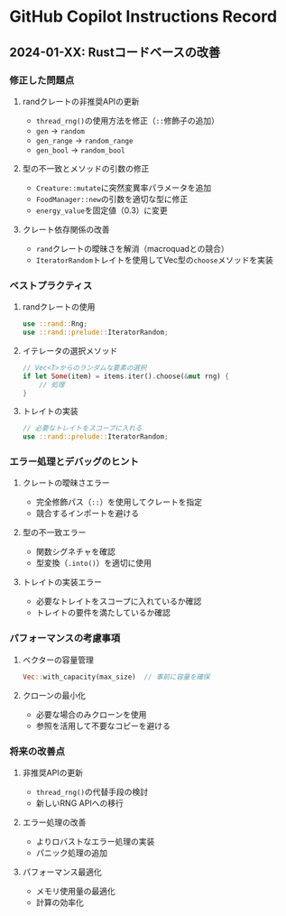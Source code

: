 # GitHub Copilot Instructions Record

## 2024-01-XX: Rustコードベースの改善

### 修正した問題点
1. randクレートの非推奨APIの更新
   - `thread_rng()`の使用方法を修正（`::`修飾子の追加）
   - `gen` -> `random`
   - `gen_range` -> `random_range`
   - `gen_bool` -> `random_bool`

2. 型の不一致とメソッドの引数の修正
   - `Creature::mutate`に突然変異率パラメータを追加
   - `FoodManager::new`の引数を適切な型に修正
   - `energy_value`を固定値（0.3）に変更

3. クレート依存関係の改善
   - `rand`クレートの曖昧さを解消（macroquadとの競合）
   - `IteratorRandom`トレイトを使用してVec型の`choose`メソッドを実装

### ベストプラクティス
1. randクレートの使用
   ```rust
   use ::rand::Rng;
   use ::rand::prelude::IteratorRandom;
   ```

2. イテレータの選択メソッド
   ```rust
   // Vec<T>からのランダムな要素の選択
   if let Some(item) = items.iter().choose(&mut rng) {
       // 処理
   }
   ```

3. トレイトの実装
   ```rust
   // 必要なトレイトをスコープに入れる
   use ::rand::prelude::IteratorRandom;
   ```

### エラー処理とデバッグのヒント
1. クレートの曖昧さエラー
   - 完全修飾パス（`::`）を使用してクレートを指定
   - 競合するインポートを避ける

2. 型の不一致エラー
   - 関数シグネチャを確認
   - 型変換（`.into()`）を適切に使用

3. トレイトの実装エラー
   - 必要なトレイトをスコープに入れているか確認
   - トレイトの要件を満たしているか確認

### パフォーマンスの考慮事項
1. ベクターの容量管理
   ```rust
   Vec::with_capacity(max_size)  // 事前に容量を確保
   ```

2. クローンの最小化
   - 必要な場合のみクローンを使用
   - 参照を活用して不要なコピーを避ける

### 将来の改善点
1. 非推奨APIの更新
   - `thread_rng()`の代替手段の検討
   - 新しいRNG APIへの移行

2. エラー処理の改善
   - よりロバストなエラー処理の実装
   - パニック処理の追加

3. パフォーマンス最適化
   - メモリ使用量の最適化
   - 計算の効率化